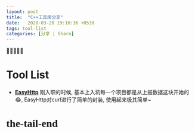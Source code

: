 ```yaml
---
layout: post
title:  "C++工具库分享"
date:   2020-03-20 19:10:36 +0530
tags: tool-list 
categories: [分享 | Share]
---
```

:star2::star2::star2::star2::star2:

# Tool List
+ **[EasyHttp]()**
刚入职的时候, 基本上入坑每一个项目都是从上报数据这块开始的:joy:, EasyHttp对curl进行了简单的封装, 使用起来极其简单~

# <font face="微软雅黑" >the-tail-end</font>
&#8195;&#8195;

